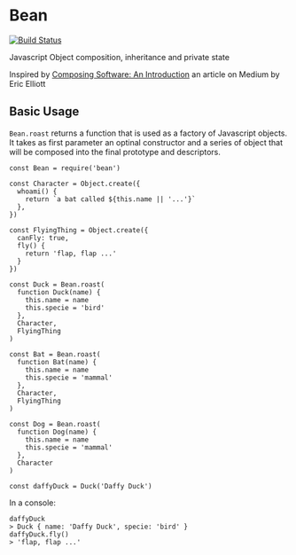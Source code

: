 # Bean
[![Build Status](https://travis-ci.org/jerp/bean.svg?branch=master)](https://travis-ci.org/jerp/bean)

Javascript Object composition, inheritance and private state

Inspired by [Composing Software: An Introduction](https://medium.com/javascript-scene/composing-software-an-introduction-27b72500d6ea) an article on Medium by Eric Elliott

## Basic Usage

`Bean.roast` returns a function that is used as a factory of Javascript objects.
It takes as first parameter an optinal constructor and a series of object that will be composed into the final prototype and descriptors.

    const Bean = require('bean')
    
    const Character = Object.create({
      whoami() {
        return `a bat called ${this.name || '...'}`
      },
    })

    const FlyingThing = Object.create({
      canFly: true,
      fly() {
        return 'flap, flap ...'
      }
    })

    const Duck = Bean.roast(
      function Duck(name) {
        this.name = name
        this.specie = 'bird'
      },
      Character,
      FlyingThing
    )

    const Bat = Bean.roast(
      function Bat(name) {
        this.name = name
        this.specie = 'mammal'
      },
      Character,
      FlyingThing
    )

    const Dog = Bean.roast(
      function Dog(name) {
        this.name = name
        this.specie = 'mammal'
      },
      Character
    )

    const daffyDuck = Duck('Daffy Duck')

In a console:

    daffyDuck
    > Duck { name: 'Daffy Duck', specie: 'bird' }
    daffyDuck.fly()
    > 'flap, flap ...'
